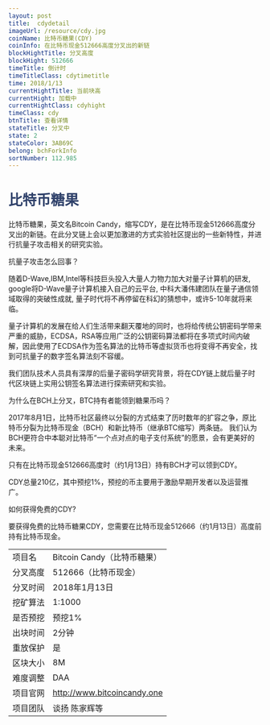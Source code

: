 ```yaml
---
layout: post
title:  cdydetail
imageUrl: /resource/cdy.jpg
coinName: 比特币糖果(CDY)
coinInfo: 在比特币现金512666高度分叉出的新链
blockHightTitle: 分叉高度
blockHight: 512666
timeTitle: 倒计时
timeTitleClass: cdytimetitle
time: 2018/1/13
currentHightTitle: 当前块高
currentHight: 加载中
currentHightClass: cdyhight
timeClass: cdy
btnTitle: 查看详情
stateTitle: 分叉中
state: 2
stateColor: 3AB69C
belong: bchForkInfo
sortNumber: 112.985
---
```

<h1 style="color: #2F416A">比特币糖果</h1>
<p>比特币糖果，英文名Bitcoin Candy，缩写CDY，是在比特币现金512666高度分叉出的新链。在此分叉链上会以更加激进的方式实验社区提出的一些新特性，并进行抗量子攻击相关的研究实验。
</p>
<p>抗量子攻击怎么回事？
</p>
<p>随着D-Wave,IBM,Intel等科技巨头投入大量人力物力加大对量子计算机的研发, google将D-Wave量子计算机接入自己的云平台, 中科大潘伟建团队在量子通信领域取得的突破性成就, 量子时代将不再停留在科幻的猜想中，或许5-10年就将来临。
</p>
<p>量子计算机的发展在给人们生活带来翻天覆地的同时，也将给传统公钥密码学带来严重的威胁，ECDSA，RSA等应用广泛的公钥密码算法都将在多项式时间内破解，因此使用了ECDSA作为签名算法的比特币等虚拟货币也将变得不再安全，找到可抗量子的数字签名算法刻不容缓。
</p>
<p>我们团队技术人员具有深厚的后量子密码学研究背景，将在CDY链上就后量子时代区块链上实用公钥签名算法进行探索研究和实验。
</p>
<p>为什么在BCH上分叉，BTC持有者能领到糖果币吗？
</p>
<p>2017年8月1日，比特币社区最终以分裂的方式结束了历时数年的扩容之争，原比特币分裂为比特币现金（BCH）和新比特币（继承BTC缩写）两条链。 我们认为BCH更符合中本聪对比特币“一个点对点的电子支付系统”的愿景，会有更美好的未来。
</p>
<p>只有在比特币现金512666高度时（约1月13日）持有BCH才可以领到CDY。
</p>
<p>CDY总量210亿，其中预挖1%，预挖的币主要用于激励早期开发者以及运营推广。
</p>
<p>如何获得免费的CDY?
</p>
<p>要获得免费的比特币糖果CDY，您需要在比特币现金512666（约1月13日）高度前持有比特币现金。
</p>
<table class="center">
  <tbody>
    <tr>
        <td class="tablehalf">项目名</td>
        <td class="tablehalf">Bitcoin Candy（比特币糖果）</td>
    </tr>
    <tr>
        <td>分叉高度</td>
        <td>512666（比特币现金）</td>
    </tr>
    <tr>
        <td>分叉时间</td>
        <td>2018年1月13日</td>
    </tr>
    <tr>
        <td>挖矿算法</td>
        <td>1:1000</td>
    </tr>
    <tr>
        <td>是否预挖</td>
        <td>预挖1%</td>
    </tr>
    <tr>
        <td>出块时间</td>
        <td>2分钟</td>
    </tr>
    <tr>
        <td>重放保护</td>
        <td>是</td>
    </tr>
    <tr>
        <td>区块大小</td>
        <td>8M</td>
    </tr>
    <tr>
        <td>难度调整</td>
        <td>DAA</td>
    </tr>
    <tr>
        <td>项目官网</td>
        <td><a href="http://www.bitcoincandy.one" target="_blank">http://www.bitcoincandy.one</a></td>
    </tr>
    <tr>
        <td>项目团队</td>
        <td>谈扬 陈家辉等</td>
    </tr>
  </tbody>
</table>
